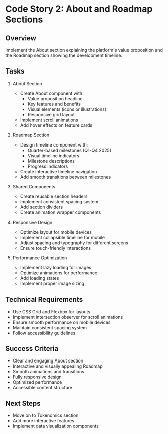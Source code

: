 # Code Story 2: About and Roadmap Sections

## Overview
Implement the About section explaining the platform's value proposition and the Roadmap section showing the development timeline.

## Tasks
1. About Section
   - Create About component with:
     - Value proposition headline
     - Key features and benefits
     - Visual elements (icons or illustrations)
     - Responsive grid layout
   - Implement scroll animations
   - Add hover effects on feature cards

2. Roadmap Section
   - Design timeline component with:
     - Quarter-based milestones (Q1-Q4 2025)
     - Visual timeline indicators
     - Milestone descriptions
     - Progress indicators
   - Create interactive timeline navigation
   - Add smooth transitions between milestones

3. Shared Components
   - Create reusable section headers
   - Implement consistent spacing system
   - Add section dividers
   - Create animation wrapper components

4. Responsive Design
   - Optimize layout for mobile devices
   - Implement collapsible timeline for mobile
   - Adjust spacing and typography for different screens
   - Ensure touch-friendly interactions

5. Performance Optimization
   - Implement lazy loading for images
   - Optimize animations for performance
   - Add loading states
   - Implement proper image sizing

## Technical Requirements
- Use CSS Grid and Flexbox for layouts
- Implement intersection observer for scroll animations
- Ensure smooth performance on mobile devices
- Maintain consistent spacing system
- Follow accessibility guidelines

## Success Criteria
- Clear and engaging About section
- Interactive and visually appealing Roadmap
- Smooth animations and transitions
- Fully responsive design
- Optimized performance
- Accessible content structure

## Next Steps
- Move on to Tokenomics section
- Add more interactive features
- Implement data visualization components

